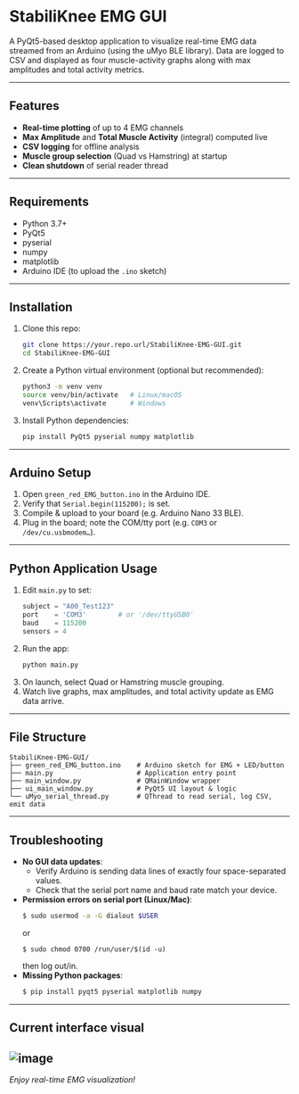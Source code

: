 # StabiliKnee EMG GUI

A PyQt5-based desktop application to visualize real-time EMG data streamed from an Arduino (using the uMyo BLE library). Data are logged to CSV and displayed as four muscle-activity graphs along with max amplitudes and total activity metrics.

---

## Features

- **Real-time plotting** of up to 4 EMG channels  
- **Max Amplitude** and **Total Muscle Activity** (integral) computed live  
- **CSV logging** for offline analysis  
- **Muscle group selection** (Quad vs Hamstring) at startup  
- **Clean shutdown** of serial reader thread  

---

## Requirements

- Python 3.7+  
- PyQt5  
- pyserial  
- numpy  
- matplotlib  
- Arduino IDE (to upload the `.ino` sketch)  

---

## Installation

1. Clone this repo:
   ```bash
   git clone https://your.repo.url/StabiliKnee-EMG-GUI.git
   cd StabiliKnee-EMG-GUI
2. Create a Python virtual environment (optional but recommended):
   ```bash
   python3 -m venv venv
   source venv/bin/activate   # Linux/macOS
   venv\Scripts\activate      # Windows
3. Install Python dependencies:
   ```bash
   pip install PyQt5 pyserial numpy matplotlib
   
---

## Arduino Setup

1. Open `green_red_EMG_button.ino` in the Arduino IDE.  
2. Verify that `Serial.begin(115200);` is set.  
3. Compile & upload to your board (e.g. Arduino Nano 33 BLE).  
4. Plug in the board; note the COM/tty port (e.g. `COM3` or `/dev/cu.usbmodem…`).

---

## Python Application Usage

1. Edit `main.py` to set:
   ```python
   subject = "A00_Test123"
   port    = 'COM3'        # or '/dev/ttyUSB0'
   baud    = 115200
   sensors = 4
2. Run the app:
   ```bash
   python main.py
3. On launch, select Quad or Hamstring muscle grouping.
4. Watch live graphs, max amplitudes, and total activity update as EMG data arrive.

---

## File Structure

```
StabiliKnee-EMG-GUI/
├── green_red_EMG_button.ino    # Arduino sketch for EMG + LED/button
├── main.py                     # Application entry point
├── main_window.py              # QMainWindow wrapper
├── ui_main_window.py           # PyQt5 UI layout & logic
└── uMyo_serial_thread.py       # QThread to read serial, log CSV, emit data
```
---
## Troubleshooting

- **No GUI data updates**:
  - Verify Arduino is sending data lines of exactly four space-separated values.
  - Check that the serial port name and baud rate match your device.
- **Permission errors on serial port (Linux/Mac)**:
  ```bash
  $ sudo usermod -a -G dialout $USER
  ```
  or
  ```
  $ sudo chmod 0700 /run/user/$(id -u)
  ```
  then log out/in.
- **Missing Python packages**:
  ```bash
  $ pip install pyqt5 pyserial matplotlib numpy
  ```
---
## Current interface visual

![image](https://github.com/user-attachments/assets/4fd6d4ed-b456-4cc5-a122-ff0a05906c03)
---
*Enjoy real-time EMG visualization!*

